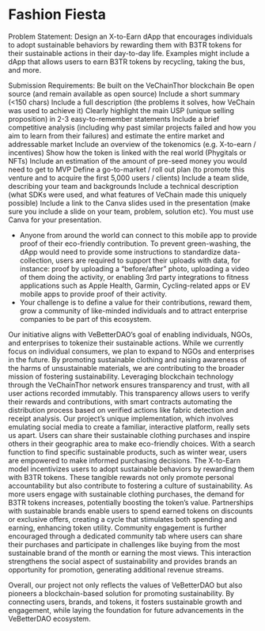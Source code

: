 # Fashion Fiesta

Problem Statement:
Design an X-to-Earn dApp that encourages individuals to adopt sustainable behaviors by rewarding them with B3TR tokens for their sustainable actions in their day-to-day life. Examples might include a dApp that allows users to earn B3TR tokens by recycling, taking the bus, and more. 

Submission Requirements:
Be built on the VeChainThor blockchain
Be open source (and remain available as open source)
Include a short summary (<150 chars)
Include a full description (the problems it solves, how VeChain was used to achieve it)
Clearly highlight the main USP (unique selling proposition) in 2-3 easy-to-remember statements
Include a brief competitive analysis (including why past similar projects failed and how you aim to learn from their failures) and estimate the entire market and addressable market
Include an overview of the tokenomics (e.g. X-to-earn / incentives)
Show how the token is linked with the real world (Phygitals or NFTs)
Include an estimation of the amount of pre-seed money you would need to get to MVP
Define a go-to-market / roll out plan (to promote this venture and to acquire the first 5,000 users / clients)
Include a team slide, describing your team and backgrounds
Include a technical description (what SDKs were used, and what features of VeChain made this uniquely possible)
Include a link to the Canva slides used in the presentation (make sure you include a slide on your team, problem, solution etc). You must use Canva for your presentation.

* Anyone from around the world can connect to this mobile app to provide proof of their eco-friendly contribution. To prevent green-washing, the dApp would need to provide some instructions to standardize data-collection, users are required to support their uploads with data, for instance: proof by uploading a “before/after” photo, uploading a video of them doing the activity, or enabling 3rd party integrations to fitness applications such as Apple Health, Garmin, Cycling-related apps or EV mobile apps to provide proof of their activity.
* Your challenge is to define a value for their contributions, reward them, grow a community of like-minded individuals and to attract enterprise companies to be part of this ecosystem.

Our initiative aligns with VeBetterDAO’s goal of enabling individuals, NGOs, and enterprises to tokenize their sustainable actions. While we currently focus on individual consumers, we plan to expand to NGOs and enterprises in the future. By promoting sustainable clothing and raising awareness of the harms of unsustainable materials, we are contributing to the broader mission of fostering sustainability. Leveraging blockchain technology through the VeChainThor network ensures transparency and trust, with all user actions recorded immutably. This transparency allows users to verify their rewards and contributions, with smart contracts automating the distribution process based on verified actions like fabric detection and receipt analysis.
Our project’s unique implementation, which involves emulating social media to create a familiar, interactive platform, really sets us apart. Users can share their sustainable clothing purchases and inspire others in their geographic area to make eco-friendly choices. With a search function to find specific sustainable products, such as winter wear, users are empowered to make informed purchasing decisions.
The X-to-Earn model incentivizes users to adopt sustainable behaviors by rewarding them with B3TR tokens. These tangible rewards not only promote personal accountability but also contribute to fostering a culture of sustainability. As more users engage with sustainable clothing purchases, the demand for B3TR tokens increases, potentially boosting the token’s value. Partnerships with sustainable brands enable users to spend earned tokens on discounts or exclusive offers, creating a cycle that stimulates both spending and earning, enhancing token utility.
Community engagement is further encouraged through a dedicated community tab where users can share their purchases and participate in challenges like buying from the most sustainable brand of the month or earning the most views. This interaction strengthens the social aspect of sustainability and provides brands an opportunity for promotion, generating additional revenue streams.

Overall, our project not only reflects the values of VeBetterDAO but also pioneers a blockchain-based solution for promoting sustainability. By connecting users, brands, and tokens, it fosters sustainable growth and engagement, while laying the foundation for future advancements in the VeBetterDAO ecosystem.
